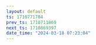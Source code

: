 ```yaml
---
layout: default
ts: 1710771784
prev_ts: 1710711869
next_ts: 1710869397
date_time: "2024-03-18 07:23:04"
---
```

